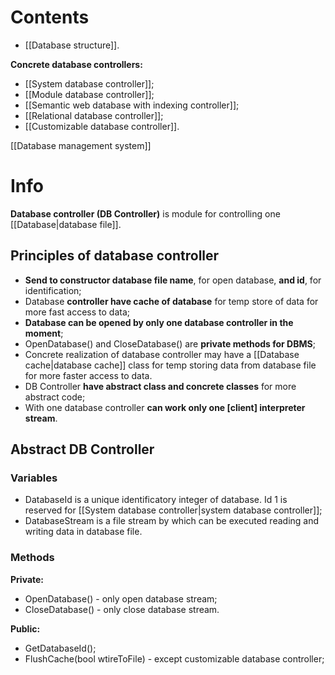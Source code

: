 # Contents
- [[Database structure]].

**Concrete database controllers:**
- [[System database controller]];
- [[Module database controller]];
- [[Semantic web database with indexing controller]];
- [[Relational database controller]];
- [[Customizable database controller]].

[[Database management system]]

# Info
**Database controller (DB Controller)** is module for controlling one [[Database|database file]].

## Principles of database controller
- **Send to constructor database file name**, for open database, **and id**, for identification;
- Database **controller have cache of database** for temp store of data for more fast access to data;
- **Database can be opened by only one database controller in the moment**;
- OpenDatabase() and CloseDatabase() are **private methods for DBMS**;
- Concrete realization of database controller may have a [[Database cache|database cache]] class for temp storing data from database file for more faster access to data.
- DB Controller **have abstract class and concrete classes** for more abstract code;
- With one database controller **can work only one \[client\] interpreter stream**.

## Abstract DB Controller

### Variables
- DatabaseId is a unique identificatory integer of database. Id 1 is reserved for [[System database controller|system database controller]];
- DatabaseStream is a file stream by which can be executed reading and writing data in database file.

### Methods
**Private:**
- OpenDatabase() - only open database stream;
- CloseDatabase() - only close database stream.

**Public:**
- GetDatabaseId();
- FlushCache(bool wtireToFile) - except customizable database controller;